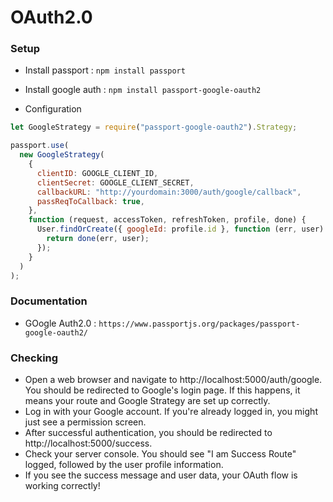 # OAuth2.0

### Setup

- Install passport : `npm install passport`
- Install google auth : `npm install passport-google-oauth2`

- Configuration

```js
let GoogleStrategy = require("passport-google-oauth2").Strategy;

passport.use(
  new GoogleStrategy(
    {
      clientID: GOOGLE_CLIENT_ID,
      clientSecret: GOOGLE_CLIENT_SECRET,
      callbackURL: "http://yourdomain:3000/auth/google/callback",
      passReqToCallback: true,
    },
    function (request, accessToken, refreshToken, profile, done) {
      User.findOrCreate({ googleId: profile.id }, function (err, user) {
        return done(err, user);
      });
    }
  )
);
```

### Documentation

- GOogle Auth2.0 : `https://www.passportjs.org/packages/passport-google-oauth2/`

### Checking

- Open a web browser and navigate to http://localhost:5000/auth/google.
  You should be redirected to Google's login page. If this happens, it means your route and Google Strategy are set up correctly.
- Log in with your Google account. If you're already logged in, you might just see a permission screen.
- After successful authentication, you should be redirected to http://localhost:5000/success.
- Check your server console. You should see "I am Success Route" logged, followed by the user profile information.
- If you see the success message and user data, your OAuth flow is working correctly!
